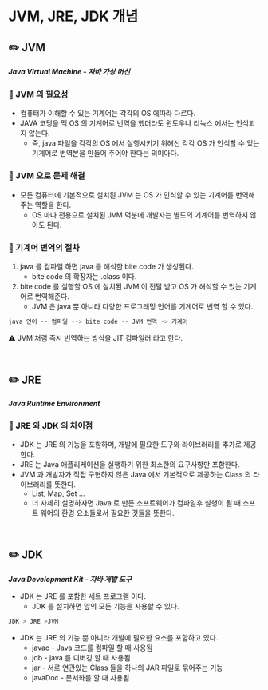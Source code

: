 # JVM, JRE, JDK 개념

## ✏️ JVM

***Java Virtual Machine - 자바 가상 머신***

### 📍 JVM 의 필요성

- 컴퓨터가 이해할 수 있는 기계어는 각각의 OS 에따라 다르다.
- JAVA 코딩을 맥 OS 의 기계어로 번역을 했더라도 윈도우나 리눅스 에서는 인식되지 않는다.
    - 즉, java 파일을 각각의 OS 에서 실행시키기 위해선 각각 OS 가 인식할 수 있는 기계어로 번역본을 만들어 주어야 한다는 의미아다.

### 📍 JVM 으로 문제 해결

- 모든 컴퓨터에 기본적으로 설치된 JVM 는 OS 가 인식할 수 있는 기계어를 번역해주는 역할을 한다.
    - OS 마다 전용으로 설치된 JVM 덕분에 개발자는 별도의 기계어를 번역하지 않아도 된다.

### 📍 기계어 번역의 절차

1. java 를 컴파일 하면 java 를 해석한 bite code 가 생성된다.
    - bite code 의 확장자는 .class 이다.
2. bite code 를 실행할 OS 에 설치된 JVM 이 전달 받고 OS 가 해석할 수 있는 기계어로 번역해준다.
    - JVM 은 java 뿐 아니라 다양한 프로그래밍 언어를 기계어로 번역 할 수 있다.

```java
java 언어 -- 컴파일 --> bite code -- JVM 번역 -> 기계어
```

⚠️ JVM 처럼 즉시 번역하는 방식을 JIT 컴파일러 라고 한다.

<br>

## ✏️ JRE

***Java Runtime Environment***

### 📍 JRE 와 JDK 의 차이점

- JDK 는 JRE 의 기능을 포함하며, 개발에 필요한 도구와 라이브러리를 추가로 제공한다.
- JRE 는 Java 애플리케이션을 실행하기 위한 최소한의 요구사항만 포함한다.
- JVM 과 개발자가 직접 구현하지 않은 Java 에서 기본적으로 제공하는 Class 의 라이브러리를 뜻한다.
    - List, Map, Set …
    - 더 자세히 설명하자면 Java 로 만든 소프트웨어가 컴파일후 실행이 될 때 소프트 웨어의 환경 요소들로서 필요한 것들을 뜻한다.

<br>

## ✏️ JDK

***Java Development Kit - 자바 개발 도구***

- JDK 는 JRE 를 포함한 세트 프로그램 이다.
    - JDK 를 설치하면 앞의 모든 기능을 사용할 수 있다.

```java
JDK > JRE >JVM
```

- JDK 는 JRE 의 기능 뿐 아니라 개발에 필요한 요소를 포함하고 있다.
    - javac - Java 코드를 컴파일 할 때 사용됨
    - jdb - java 를 디버깅 할 때 사용됨
    - jar - 서로 연관있는 Class 들을 하나의 JAR 파일로 묶어주는 기능
    - javaDoc - 문서화를 할 때 사용됨